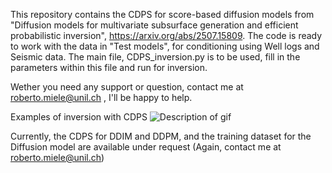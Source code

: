 This repository contains the CDPS for score-based diffusion models from "Diffusion models for multivariate subsurface generation and efficient probabilistic inversion", https://arxiv.org/abs/2507.15809. 
The code is ready to work with the data in "Test models", for conditioning using Well logs and Seismic data. 
The main file, CDPS_inversion.py is to be used, fill in the parameters within this file and run for inversion. 

Wether you need any support or question, contact me at roberto.miele@unil.ch , I'll be happy to help.

Examples of inversion with CDPS
![Description of gif](/inversion_animation.gif)



Currently, the CDPS for DDIM and DDPM, and the training dataset for the Diffusion model are available under request (Again, contact me at roberto.miele@unil.ch)


